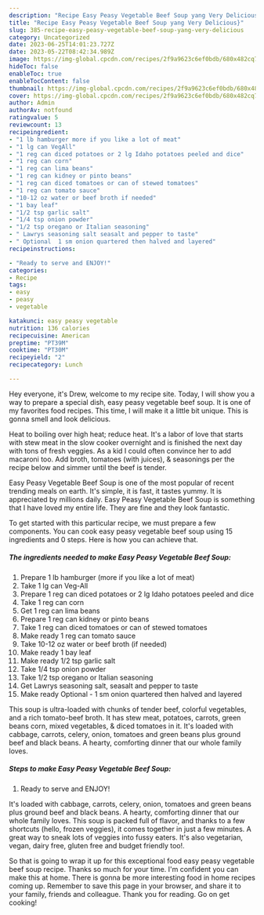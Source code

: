 ```yaml
---
description: "Recipe Easy Peasy Vegetable Beef Soup yang Very Delicious}"
title: "Recipe Easy Peasy Vegetable Beef Soup yang Very Delicious}"
slug: 385-recipe-easy-peasy-vegetable-beef-soup-yang-very-delicious
category: Uncategorized
date: 2023-06-25T14:01:23.727Z
date: 2023-05-22T08:42:34.989Z
image: https://img-global.cpcdn.com/recipes/2f9a9623c6ef0bdb/680x482cq70/easy-peasy-vegetable-beef-soup-recipe-main-photo.jpg
hideToc: false
enableToc: true
enableTocContent: false
thumbnail: https://img-global.cpcdn.com/recipes/2f9a9623c6ef0bdb/680x482cq70/easy-peasy-vegetable-beef-soup-recipe-main-photo.jpg
cover: https://img-global.cpcdn.com/recipes/2f9a9623c6ef0bdb/680x482cq70/easy-peasy-vegetable-beef-soup-recipe-main-photo.jpg
author: Admin
authorAv: notfound
ratingvalue: 5
reviewcount: 13
recipeingredient:
- "1 lb hamburger more if you like a lot of meat"
- "1 lg can VegAll"
- "1 reg can diced potatoes or 2 lg Idaho potatoes peeled and dice"
- "1 reg can corn"
- "1 reg can lima beans"
- "1 reg can kidney or pinto beans"
- "1 reg can diced tomatoes or can of stewed tomatoes"
- "1 reg can tomato sauce"
- "10-12 oz water or beef broth if needed"
- "1 bay leaf"
- "1/2 tsp garlic salt"
- "1/4 tsp onion powder"
- "1/2 tsp oregano or Italian seasoning"
- " Lawrys seasoning salt seasalt and pepper to taste"
- " Optional  1 sm onion quartered then halved and layered"
recipeinstructions:

- "Ready to serve and ENJOY!"
categories:
- Recipe
tags:
- easy
- peasy
- vegetable

katakunci: easy peasy vegetable 
nutrition: 136 calories
recipecuisine: American
preptime: "PT39M"
cooktime: "PT30M"
recipeyield: "2"
recipecategory: Lunch

---
```



Hey everyone, it's Drew, welcome to my recipe site. Today, I will show you a way to prepare a special dish, easy peasy vegetable beef soup. It is one of my favorites food recipes. This time, I will make it a little bit unique. This is gonna smell and look delicious.

Heat to boiling over high heat; reduce heat. It&#39;s a labor of love that starts with stew meat in the slow cooker overnight and is finished the next day with tons of fresh veggies. As a kid I could often convince her to add macaroni too. Add broth, tomatoes (with juices), &amp; seasonings per the recipe below and simmer until the beef is tender.

Easy Peasy Vegetable Beef Soup is one of the most popular of recent trending meals on earth. It's simple, it is fast, it tastes yummy. It is appreciated by millions daily. Easy Peasy Vegetable Beef Soup is something that I have loved my entire life. They are fine and they look fantastic.


To get started with this particular recipe, we must prepare a few components. You can cook easy peasy vegetable beef soup using 15 ingredients and 0 steps. Here is how you can achieve that.

<!--inarticleads1-->

##### The ingredients needed to make Easy Peasy Vegetable Beef Soup:

1. Prepare 1 lb hamburger (more if you like a lot of meat)
1. Take 1 lg can Veg-All
1. Prepare 1 reg can diced potatoes or 2 lg Idaho potatoes peeled and dice
1. Take 1 reg can corn
1. Get 1 reg can lima beans
1. Prepare 1 reg can kidney or pinto beans
1. Take 1 reg can diced tomatoes or can of stewed tomatoes
1. Make ready 1 reg can tomato sauce
1. Take 10-12 oz water or beef broth (if needed)
1. Make ready 1 bay leaf
1. Make ready 1/2 tsp garlic salt
1. Take 1/4 tsp onion powder
1. Take 1/2 tsp oregano or Italian seasoning
1. Get  Lawrys seasoning salt, seasalt and pepper to taste
1. Make ready  Optional - 1 sm onion quartered then halved and layered


This soup is ultra-loaded with chunks of tender beef, colorful vegetables, and a rich tomato-beef broth. It has stew meat, potatoes, carrots, green beans corn, mixed vegetables, &amp; diced tomatoes in it. It&#39;s loaded with cabbage, carrots, celery, onion, tomatoes and green beans plus ground beef and black beans. A hearty, comforting dinner that our whole family loves. 

<!--inarticleads2-->

##### Steps to make Easy Peasy Vegetable Beef Soup:


1. Ready to serve and ENJOY!

It&#39;s loaded with cabbage, carrots, celery, onion, tomatoes and green beans plus ground beef and black beans. A hearty, comforting dinner that our whole family loves. This soup is packed full of flavor, and thanks to a few shortcuts (hello, frozen veggies), it comes together in just a few minutes. A great way to sneak lots of veggies into fussy eaters. It&#39;s also vegetarian, vegan, dairy free, gluten free and budget friendly too!. 

So that is going to wrap it up for this exceptional food easy peasy vegetable beef soup recipe. Thanks so much for your time. I'm confident you can make this at home. There is gonna be more interesting food in home recipes coming up. Remember to save this page in your browser, and share it to your family, friends and colleague. Thank you for reading. Go on get cooking!
